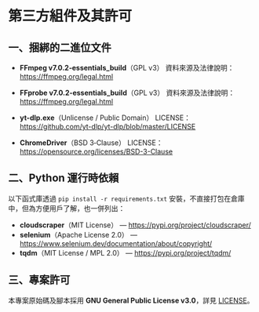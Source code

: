 # 第三方組件及其許可

## 一、捆綁的二進位文件
- **FFmpeg v7.0.2‑essentials_build**（GPL v3）
 資料來源及法律說明：https://ffmpeg.org/legal.html

- **FFprobe v7.0.2‑essentials_build**（GPL v3）
 資料來源及法律說明：https://ffmpeg.org/legal.html

- **yt-dlp.exe**（Unlicense / Public Domain）
 LICENSE：https://github.com/yt-dlp/yt-dlp/blob/master/LICENSE

- **ChromeDriver**（BSD 3‑Clause）
 LICENSE：https://opensource.org/licenses/BSD-3-Clause

## 二、Python 運行時依賴
以下函式庫透過 `pip install -r requirements.txt` 安裝，不直接打包在倉庫中，但為方便用戶了解，也一併列出：
- **cloudscraper**（MIT License） — https://pypi.org/project/cloudscraper/
- **selenium**（Apache License 2.0） — https://www.selenium.dev/documentation/about/copyright/
- **tqdm**（MIT License / MPL 2.0） — https://pypi.org/project/tqdm/

## 三、專案許可
本專案原始碼及腳本採用 **GNU General Public License v3.0**，詳見 [LICENSE](LICENSE)。